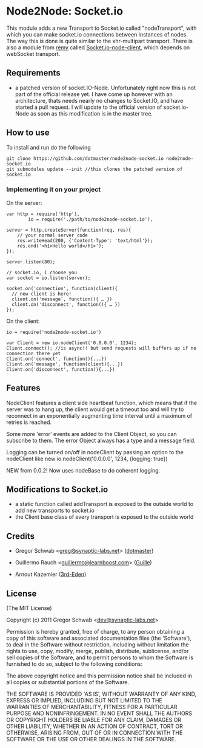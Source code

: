 Node2Node: Socket.io
============================================

This module adds a new Transport to Socket.io called "nodeTransport", with which you can make socket.io connections between instances of nodes.
The way this is done is quite similar to the xhr-multipart transport. There is also a module from [remy](https://github.com/remy) called [Socket.io-node-client](https://github.com/remy/Socket.io-node-client), which depends on webSocket transport.

## Requirements

- a patched version of socket.IO-Node. Unfortunately right now this is not part of the official release yet. I have come up however with an architecture, thats needs nearly no changes to Socket.IO, and have started a pull request. I will update to the official version of socket.io-Node as soon as this modification is in the master tree.

## How to use

To install and run do the following

	git clone https://github.com/dotmaster/node2node-socket.io node2node-socket.io
	git submodules update --init //this clones the patched version of socket.io

### Implementing it on your project

On the server:

	var http = require('http'), 
			io = require('./path/to/node2node-socket.io'),
			
	server = http.createServer(function(req, res){
		// your normal server code
		res.writeHead(200, {'Content-Type': 'text/html'});
		res.end('<h1>Hello world</h1>');
	});
	
	server.listen(80);
			
	// socket.io, I choose you
	var socket = io.listen(server);
	
	socket.on('connection', function(client){
	  // new client is here!
	  client.on('message', function(){ … })
	  client.on('disconnect', function(){ … })
	});
	
On the client:

    io = require('node2node-socket.io')
  
    var Client = new io.nodeClient('0.0.0.0', 1234);
    Client.connect(); //is async!! but send requests will buffers up if no connection there yet
    Client.on('connect', function(){...})
    Client.on('message', function(client){...})
    Client.on('disconnect', function(){...})  

## Features

NodeClient features a client side heartbeat function, which means that if the server was to hang up, the client would get a timeout too and will try to reconnect in an exponentially augmenting time interval until a maximum of retries is reached.

Some more 'error' events are added to the Client Object, so you can subscribe to them. The error Object always has a type and a message field.

Logging can be turned on/off in nodeClient by passing an option to the nodeClient like new io.nodeClient('0.0.0.0', 1234, {logging: true})

NEW from 0.0.2! Now uses nodeBase to do coherent logging.

## Modifications to Socket.io

- a static function called addTransport is exposed to the outside world to add new transports to socket.io
- the Client base class of every transport is exposed to the outside world

## Credits

- Gregor Schwab &lt;greg@synaptic-labs.net&gt; ([dotmaster](http://github.com/dotmaster))

- Guillermo Rauch &lt;guillermo@learnboost.com&gt; ([Guille](http://github.com/guille))

- Arnout Kazemier ([3rd-Eden](http://github.com/3rd-Eden))

## License 

(The MIT License)

Copyright (c) 2011 Gregor Schwab &lt;dev@synaptic-labs.net&gt;

Permission is hereby granted, free of charge, to any person obtaining
a copy of this software and associated documentation files (the
'Software'), to deal in the Software without restriction, including
without limitation the rights to use, copy, modify, merge, publish,
distribute, sublicense, and/or sell copies of the Software, and to
permit persons to whom the Software is furnished to do so, subject to
the following conditions:

The above copyright notice and this permission notice shall be
included in all copies or substantial portions of the Software.

THE SOFTWARE IS PROVIDED 'AS IS', WITHOUT WARRANTY OF ANY KIND,
EXPRESS OR IMPLIED, INCLUDING BUT NOT LIMITED TO THE WARRANTIES OF
MERCHANTABILITY, FITNESS FOR A PARTICULAR PURPOSE AND NONINFRINGEMENT.
IN NO EVENT SHALL THE AUTHORS OR COPYRIGHT HOLDERS BE LIABLE FOR ANY
CLAIM, DAMAGES OR OTHER LIABILITY, WHETHER IN AN ACTION OF CONTRACT,
TORT OR OTHERWISE, ARISING FROM, OUT OF OR IN CONNECTION WITH THE
SOFTWARE OR THE USE OR OTHER DEALINGS IN THE SOFTWARE.
